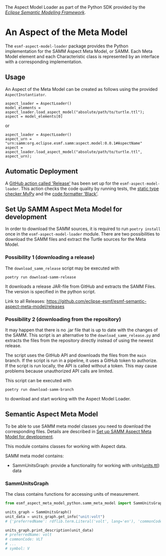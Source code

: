 The Aspect Model Loader as part of the Python SDK provided by the [*Eclipse Semantic Modeling Framework*](
https://projects.eclipse.org/projects/dt.esmf).

# An Aspect of the Meta Model

The `esmf-aspect-model-loader` package provides the Python implementation for the SAMM Aspect Meta Model, or SAMM.
Each Meta Model element and each Characteristic class is represented by an interface with a corresponding
implementation.

## Usage

An Aspect of the Meta Model can be created as follows using the provided `AspectInstantiator`.

```
aspect_loader = AspectLoader()
model_elements = aspect_loader.load_aspect_model("absolute/path/to/turtle.ttl");
aspect = model_elements[0]
```

or

```
aspect_loader = AspectLoader()
aspect_urn = "urn:samm:org.eclipse.esmf.samm:aspect.model:0.0.1#AspectName"
aspect = aspect_loader.load_aspect_model("absolute/path/to/turtle.ttl", aspect_urn);
```

## Automatic Deployment

A [GitHub action called 'Release'](https://github.com/eclipse-esmf/esmf-sdk-py-aspect-model-loader/actions/workflows/tagged_release.yml)
has been set up for the `esmf-aspect-model-loader`. This action checks the code quality by running tests, the [static type checker MyPy](https://github.com/python/mypy) and
the [code formatter 'Black'](https://github.com/psf/black).

## Set Up SAMM Aspect Meta Model for development

In order to download the SAMM sources, it is required to run `poetry install` once in the `esmf-aspect-model-loader`
module. There are two possibilities to download the SAMM files and extract the Turtle sources for the Meta Model.

### Possibility 1 (downloading a release)

The `download_samm_release` script may be executed with

```
poetry run download-samm-release
```  

It downloads a release JAR-file from GitHub and extracts the SAMM Files.
The version is specified in the python script.

Link to all Releases: https://github.com/eclipse-esmf/esmf-semantic-aspect-meta-model/releases

### Possibility 2 (downloading from the repository)

It may happen that there is no .jar file that is up to date with the changes of the SAMM.
This script is an alternative to the `download_samm_release.py` and extracts the files from the repository
directly instead of using the newest release.

The script uses the GitHub API and downloads the files from the `main` branch. If the script is run in a
pipeline, it uses a GitHub token to authorize. If the script is run locally, the API is called without a token.
This may cause problems because unauthorized API calls are limited.

This script can be executed with

```
poetry run download-samm-branch
```
to download and start working with the Aspect Model Loader.

## Semantic Aspect Meta Model

To be able to use SAMM meta model classes you need to download the corresponding files. 
Details are described in [Set up SAMM Aspect Meta Model for development](#set-up-samm-aspect-meta-model-for-development).

This module contains classes for working with Aspect data.

SAMM meta model contains:
- SammUnitsGraph: provide a functionality for working with units([units.ttl](./esmf_aspect_meta_model_python/samm_aspect_meta_model/samm/unit/2.1.0/units.ttl)) data

### SammUnitsGraph

The class contains functions for accessing units of measurement.
```python 
from esmf_aspect_meta_model_python.samm_meta_model import SammUnitsGraph

units_graph = SammUnitsGraph()
unit_data = units_graph.get_info("unit:volt")
# {'preferredName': rdflib.term.Literal('volt', lang='en'), 'commonCode': rdflib.term.Literal('VLT'), ... }

units_graph.print_description(unit_data)
# preferredName: volt
# commonCode: VLT
# ...
# symbol: V
```
